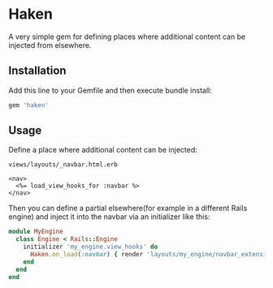 # Haken

A very simple gem for defining places where additional content can be injected from elsewhere.

## Installation

Add this line to your Gemfile and then execute bundle install:

```rb
gem 'haken'
```

## Usage

Define a place where additional content can be injected:

`views/layouts/_navbar.html.erb`
```erb
<nav>
  <%= load_view_hooks_for :navbar %>
</nav>
```

Then you can define a partial elsewhere(for example in a different Rails engine) and inject it into the navbar via an initializer like this:
```rb
module MyEngine
  class Engine < Rails::Engine
    initializer 'my_engine.view_hooks' do
      Haken.on_load(:navbar) { render 'layouts/my_engine/navbar_extension' }
    end
  end
end
```
